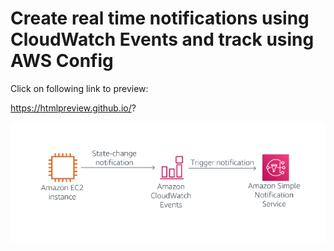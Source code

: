 # Create real time notifications using CloudWatch Events and track using AWS Config

Click on following link to preview:

https://htmlpreview.github.io/?

![Screenshot](image.png)